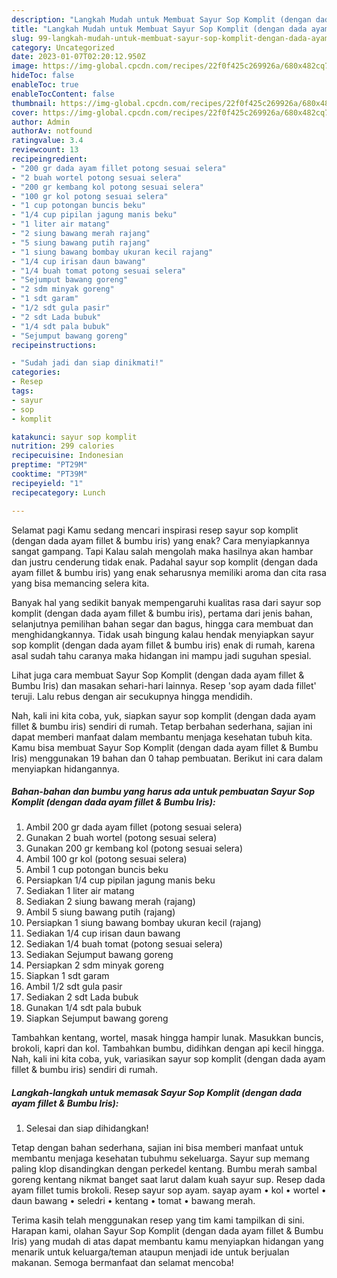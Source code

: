 ```yaml
---
description: "Langkah Mudah untuk Membuat Sayur Sop Komplit (dengan dada ayam fillet &amp;amp; Bumbu Iris)Anti Ribet"
title: "Langkah Mudah untuk Membuat Sayur Sop Komplit (dengan dada ayam fillet &amp;amp; Bumbu Iris)Anti Ribet"
slug: 99-langkah-mudah-untuk-membuat-sayur-sop-komplit-dengan-dada-ayam-fillet-and-amp-bumbu-irisanti-ribet
category: Uncategorized
date: 2023-01-07T02:20:12.950Z
image: https://img-global.cpcdn.com/recipes/22f0f425c269926a/680x482cq70/sayur-sop-komplit-dengan-dada-ayam-fillet-bumbu-iris-foto-resep-utama.jpg
hideToc: false
enableToc: true
enableTocContent: false
thumbnail: https://img-global.cpcdn.com/recipes/22f0f425c269926a/680x482cq70/sayur-sop-komplit-dengan-dada-ayam-fillet-bumbu-iris-foto-resep-utama.jpg
cover: https://img-global.cpcdn.com/recipes/22f0f425c269926a/680x482cq70/sayur-sop-komplit-dengan-dada-ayam-fillet-bumbu-iris-foto-resep-utama.jpg
author: Admin
authorAv: notfound
ratingvalue: 3.4
reviewcount: 13
recipeingredient:
- "200 gr dada ayam fillet potong sesuai selera"
- "2 buah wortel potong sesuai selera"
- "200 gr kembang kol potong sesuai selera"
- "100 gr kol potong sesuai selera"
- "1 cup potongan buncis beku"
- "1/4 cup pipilan jagung manis beku"
- "1 liter air matang"
- "2 siung bawang merah rajang"
- "5 siung bawang putih rajang"
- "1 siung bawang bombay ukuran kecil rajang"
- "1/4 cup irisan daun bawang"
- "1/4 buah tomat potong sesuai selera"
- "Sejumput bawang goreng"
- "2 sdm minyak goreng"
- "1 sdt garam"
- "1/2 sdt gula pasir"
- "2 sdt Lada bubuk"
- "1/4 sdt pala bubuk"
- "Sejumput bawang goreng"
recipeinstructions:

- "Sudah jadi dan siap dinikmati!"
categories:
- Resep
tags:
- sayur
- sop
- komplit

katakunci: sayur sop komplit 
nutrition: 299 calories
recipecuisine: Indonesian
preptime: "PT29M"
cooktime: "PT39M"
recipeyield: "1"
recipecategory: Lunch

---
```



Selamat pagi Kamu sedang mencari inspirasi resep sayur sop komplit (dengan dada ayam fillet &amp; bumbu iris) yang enak? Cara menyiapkannya sangat gampang. Tapi Kalau salah mengolah maka hasilnya akan hambar dan justru cenderung tidak enak. Padahal sayur sop komplit (dengan dada ayam fillet &amp; bumbu iris) yang enak seharusnya memiliki aroma dan cita rasa yang bisa memancing selera kita.


Banyak hal yang sedikit banyak mempengaruhi kualitas rasa dari sayur sop komplit (dengan dada ayam fillet &amp; bumbu iris), pertama dari jenis bahan, selanjutnya pemilihan bahan segar dan bagus, hingga cara membuat dan menghidangkannya. Tidak usah bingung kalau hendak menyiapkan sayur sop komplit (dengan dada ayam fillet &amp; bumbu iris) enak di rumah, karena asal sudah tahu caranya maka hidangan ini mampu jadi suguhan spesial.

Lihat juga cara membuat Sayur Sop Komplit (dengan dada ayam fillet &amp; Bumbu Iris) dan masakan sehari-hari lainnya. Resep &#39;sop ayam dada fillet&#39; teruji. Lalu rebus dengan air secukupnya hingga mendidih.


Nah, kali ini kita coba, yuk, siapkan sayur sop komplit (dengan dada ayam fillet &amp; bumbu iris) sendiri di rumah. Tetap berbahan sederhana, sajian ini dapat memberi manfaat dalam membantu menjaga kesehatan tubuh kita. Kamu bisa membuat Sayur Sop Komplit (dengan dada ayam fillet &amp; Bumbu Iris) menggunakan 19 bahan dan 0 tahap pembuatan. Berikut ini cara dalam menyiapkan hidangannya.

<!--inarticleads1-->

##### Bahan-bahan dan bumbu yang harus ada untuk pembuatan Sayur Sop Komplit (dengan dada ayam fillet &amp; Bumbu Iris):

1. Ambil 200 gr dada ayam fillet (potong sesuai selera)
1. Gunakan 2 buah wortel (potong sesuai selera)
1. Gunakan 200 gr kembang kol (potong sesuai selera)
1. Ambil 100 gr kol (potong sesuai selera)
1. Ambil 1 cup potongan buncis beku
1. Persiapkan 1/4 cup pipilan jagung manis beku
1. Sediakan 1 liter air matang
1. Sediakan 2 siung bawang merah (rajang)
1. Ambil 5 siung bawang putih (rajang)
1. Persiapkan 1 siung bawang bombay ukuran kecil (rajang)
1. Sediakan 1/4 cup irisan daun bawang
1. Sediakan 1/4 buah tomat (potong sesuai selera)
1. Sediakan Sejumput bawang goreng
1. Persiapkan 2 sdm minyak goreng
1. Siapkan 1 sdt garam
1. Ambil 1/2 sdt gula pasir
1. Sediakan 2 sdt Lada bubuk
1. Gunakan 1/4 sdt pala bubuk
1. Siapkan Sejumput bawang goreng


Tambahkan kentang, wortel, masak hingga hampir lunak. Masukkan buncis, brokoli, kapri dan kol. Tambahkan bumbu, didihkan dengan api kecil hingga. Nah, kali ini kita coba, yuk, variasikan sayur sop komplit (dengan dada ayam fillet &amp; bumbu iris) sendiri di rumah. 

<!--inarticleads2-->

##### Langkah-langkah untuk memasak Sayur Sop Komplit (dengan dada ayam fillet &amp; Bumbu Iris):


1. Selesai dan siap dihidangkan!

Tetap dengan bahan sederhana, sajian ini bisa memberi manfaat untuk membantu menjaga kesehatan tubuhmu sekeluarga. Sayur sup memang paling klop disandingkan dengan perkedel kentang. Bumbu merah sambal goreng kentang nikmat banget saat larut dalam kuah sayur sup. Resep dada ayam fillet tumis brokoli. Resep sayur sop ayam. sayap ayam • kol • wortel • daun bawang • seledri • kentang • tomat • bawang merah. 

Terima kasih telah menggunakan resep yang tim kami tampilkan di sini. Harapan kami, olahan Sayur Sop Komplit (dengan dada ayam fillet &amp; Bumbu Iris) yang mudah di atas dapat membantu kamu menyiapkan hidangan yang menarik untuk keluarga/teman ataupun menjadi ide untuk berjualan makanan. Semoga bermanfaat dan selamat mencoba!
